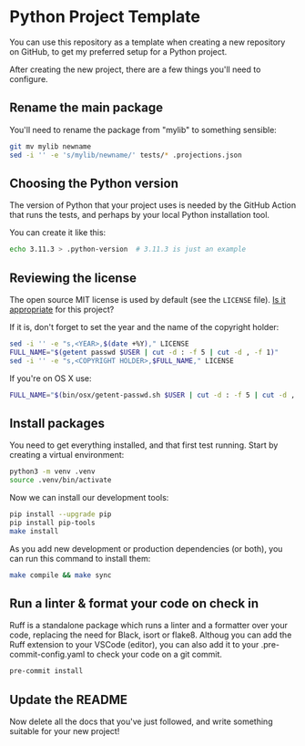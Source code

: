 # Python Project Template

You can use this repository as a template when creating a new repository on GitHub, to get my preferred setup for a Python project.

After creating the new project, there are a few things you'll need to configure.

## Rename the main package

You'll need to rename the package from "mylib" to something sensible:

```sh
git mv mylib newname
sed -i '' -e 's/mylib/newname/' tests/* .projections.json
```

## Choosing the Python version

The version of Python that your project uses is needed by the GitHub Action that runs the tests, and perhaps by your local Python installation tool.

You can create it like this:

```sh
echo 3.11.3 > .python-version  # 3.11.3 is just an example
```

## Reviewing the license

The open source MIT license is used by default (see the `LICENSE` file). [Is it appropriate](https://choosealicense.com/) for this project?

If it is, don't forget to set the year and the name of the copyright holder:

```sh
sed -i '' -e "s,<YEAR>,$(date +%Y)," LICENSE
FULL_NAME="$(getent passwd $USER | cut -d : -f 5 | cut -d , -f 1)"
sed -i '' -e "s,<COPYRIGHT HOLDER>,$FULL_NAME," LICENSE
```

If you're on OS X use:

```sh
FULL_NAME="$(bin/osx/getent-passwd.sh $USER | cut -d : -f 5 | cut -d , -f 1)"
```

## Install packages

You need to get everything installed, and that first test running. Start by creating a virtual environment:

```sh
python3 -m venv .venv
source .venv/bin/activate
```

Now we can install our development tools:

```sh
pip install --upgrade pip
pip install pip-tools
make install
```

As you add new development or production dependencies (or both), you can run this command to install them:

```sh
make compile && make sync
```

## Run a linter & format your code on check in

Ruff is a standalone package which runs a linter and a formatter over your code, replacing the need for Black, isort or flake8. Althoug you can add the Ruff extension to your VSCode (editor), you can also add it to your .pre-commit-config.yaml to check your code on a git commit.

```sh
pre-commit install
```

## Update the README

Now delete all the docs that you've just followed, and write something suitable for your new project!
